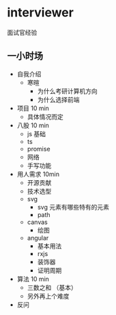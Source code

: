 # interviewer
面试官经验

## 一小时场

- 自我介绍
  - 寒暄
    - 为什么考研计算机方向
    - 为什么选择前端
- 项目 10 min
  - 具体情况而定
- 八股 10 min
  - js 基础
  - ts
  - promise
  - 网络
  - 手写功能
- 用人需求 10min
  - 开源贡献
  - 技术选型
  - svg
    - svg 元素有哪些特有的元素
    - path
  - canvas
    - 绘图
  - angular
    - 基本用法
    - rxjs
    - 装饰器
    - 证明周期
- 算法 10 min
  - 三数之和 （基本）
  - 另外再上个难度
- 反问
